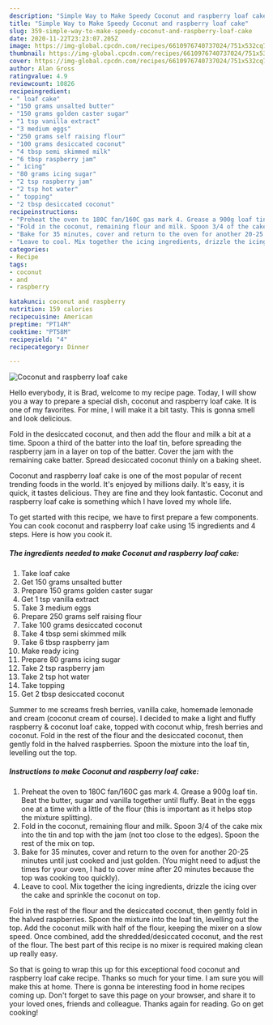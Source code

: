 ```yaml
---
description: "Simple Way to Make Speedy Coconut and raspberry loaf cake"
title: "Simple Way to Make Speedy Coconut and raspberry loaf cake"
slug: 359-simple-way-to-make-speedy-coconut-and-raspberry-loaf-cake
date: 2020-11-22T23:23:07.205Z
image: https://img-global.cpcdn.com/recipes/6610976740737024/751x532cq70/coconut-and-raspberry-loaf-cake-recipe-main-photo.jpg
thumbnail: https://img-global.cpcdn.com/recipes/6610976740737024/751x532cq70/coconut-and-raspberry-loaf-cake-recipe-main-photo.jpg
cover: https://img-global.cpcdn.com/recipes/6610976740737024/751x532cq70/coconut-and-raspberry-loaf-cake-recipe-main-photo.jpg
author: Alan Gross
ratingvalue: 4.9
reviewcount: 10826
recipeingredient:
- " loaf cake"
- "150 grams unsalted butter"
- "150 grams golden caster sugar"
- "1 tsp vanilla extract"
- "3 medium eggs"
- "250 grams self raising flour"
- "100 grams desiccated coconut"
- "4 tbsp semi skimmed milk"
- "6 tbsp raspberry jam"
- " icing"
- "80 grams icing sugar"
- "2 tsp raspberry jam"
- "2 tsp hot water"
- " topping"
- "2 tbsp desiccated coconut"
recipeinstructions:
- "Preheat the oven to 180C fan/160C gas mark 4. Grease a 900g loaf tin. Beat the butter, sugar and vanilla together until fluffy. Beat in the eggs one at a time with a little of the flour (this is important as it helps stop the mixture splitting)."
- "Fold in the coconut, remaining flour and milk. Spoon 3/4 of the cake mix into the tin and top with the jam (not too close to the edges). Spoon the rest of the mix on top."
- "Bake for 35 minutes, cover and return to the oven for another 20-25 minutes until just cooked and just golden. (You might need to adjust the times for your oven, I had to cover mine after 20 minutes because the top was cooking too quickly)."
- "Leave to cool. Mix together the icing ingredients, drizzle the icing over the cake and sprinkle the coconut on top."
categories:
- Recipe
tags:
- coconut
- and
- raspberry

katakunci: coconut and raspberry 
nutrition: 159 calories
recipecuisine: American
preptime: "PT14M"
cooktime: "PT58M"
recipeyield: "4"
recipecategory: Dinner

---
```



![Coconut and raspberry loaf cake](https://img-global.cpcdn.com/recipes/6610976740737024/751x532cq70/coconut-and-raspberry-loaf-cake-recipe-main-photo.jpg)

Hello everybody, it is Brad, welcome to my recipe page. Today, I will show you a way to prepare a special dish, coconut and raspberry loaf cake. It is one of my favorites. For mine, I will make it a bit tasty. This is gonna smell and look delicious.

Fold in the desiccated coconut, and then add the flour and milk a bit at a time. Spoon a third of the batter into the loaf tin, before spreading the raspberry jam in a layer on top of the batter. Cover the jam with the remaining cake batter. Spread desiccated coconut thinly on a baking sheet.

Coconut and raspberry loaf cake is one of the most popular of recent trending foods in the world. It's enjoyed by millions daily. It's easy, it is quick, it tastes delicious. They are fine and they look fantastic. Coconut and raspberry loaf cake is something which I have loved my whole life.


To get started with this recipe, we have to first prepare a few components. You can cook coconut and raspberry loaf cake using 15 ingredients and 4 steps. Here is how you cook it.

<!--inarticleads1-->

##### The ingredients needed to make Coconut and raspberry loaf cake:

1. Take  loaf cake
1. Get 150 grams unsalted butter
1. Prepare 150 grams golden caster sugar
1. Get 1 tsp vanilla extract
1. Take 3 medium eggs
1. Prepare 250 grams self raising flour
1. Take 100 grams desiccated coconut
1. Take 4 tbsp semi skimmed milk
1. Take 6 tbsp raspberry jam
1. Make ready  icing
1. Prepare 80 grams icing sugar
1. Take 2 tsp raspberry jam
1. Take 2 tsp hot water
1. Take  topping
1. Get 2 tbsp desiccated coconut


Summer to me screams fresh berries, vanilla cake, homemade lemonade and cream (coconut cream of course). I decided to make a light and fluffy raspberry &amp; coconut loaf cake, topped with coconut whip, fresh berries and coconut. Fold in the rest of the flour and the desiccated coconut, then gently fold in the halved raspberries. Spoon the mixture into the loaf tin, levelling out the top. 

<!--inarticleads2-->

##### Instructions to make Coconut and raspberry loaf cake:

1. Preheat the oven to 180C fan/160C gas mark 4. Grease a 900g loaf tin. Beat the butter, sugar and vanilla together until fluffy. Beat in the eggs one at a time with a little of the flour (this is important as it helps stop the mixture splitting).
1. Fold in the coconut, remaining flour and milk. Spoon 3/4 of the cake mix into the tin and top with the jam (not too close to the edges). Spoon the rest of the mix on top.
1. Bake for 35 minutes, cover and return to the oven for another 20-25 minutes until just cooked and just golden. (You might need to adjust the times for your oven, I had to cover mine after 20 minutes because the top was cooking too quickly).
1. Leave to cool. Mix together the icing ingredients, drizzle the icing over the cake and sprinkle the coconut on top.


Fold in the rest of the flour and the desiccated coconut, then gently fold in the halved raspberries. Spoon the mixture into the loaf tin, levelling out the top. Add the coconut milk with half of the flour, keeping the mixer on a slow speed. Once combined, add the shredded/desiccated coconut, and the rest of the flour. The best part of this recipe is no mixer is required making clean up really easy. 

So that is going to wrap this up for this exceptional food coconut and raspberry loaf cake recipe. Thanks so much for your time. I am sure you will make this at home. There is gonna be interesting food in home recipes coming up. Don't forget to save this page on your browser, and share it to your loved ones, friends and colleague. Thanks again for reading. Go on get cooking!
